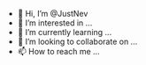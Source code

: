 - 👋 Hi, I’m @JustNev
- 👀 I’m interested in ...
- 🌱 I’m currently learning ...
- 💞️ I’m looking to collaborate on ...
- 📫 How to reach me ...

<!---
JustNev/JustNev is a ✨ special ✨ repository because its `README.md` (this file) appears on your GitHub profile.
You can click the Preview link to take a look at your changes.
--->
